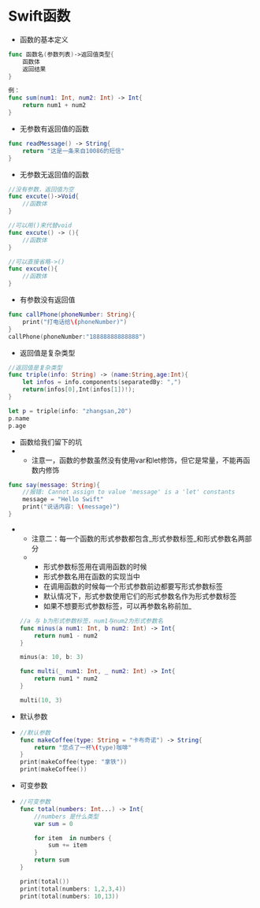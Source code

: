 # Swift函数

* 函数的基本定义

```swift
func 函数名(参数列表)->返回值类型{
    函数体
    返回结果
}

例：
func sum(num1: Int, num2: Int) -> Int{
    return num1 + num2
}
```

* 无参数有返回值的函数

```swift
func readMessage() -> String{
    return "这是一条来自10086的短信"
}
```

* 无参数无返回值的函数

```swift
//没有参数，返回值为空
func excute()->Void{
    //函数体
}

//可以用()来代替void
func excute() -> (){
    //函数体
}

//可以直接省略->()
func excute(){
    //函数体
}
```

* 有参数没有返回值

```swift
func callPhone(phoneNumber: String){
    print("打电话给\(phoneNumber)")
}
callPhone(phoneNumber:"18888888888888")
```

* 返回值是复杂类型

```swift
//返回值是复杂类型
func triple(info: String) -> (name:String,age:Int){
    let infos = info.components(separatedBy: ",")
    return(infos[0],Int(infos[1])!);
}

let p = triple(info: "zhangsan,20")
p.name
p.age
```

* 函数给我们留下的坑
* * 注意一，函数的参数虽然没有使用var和let修饰，但它是常量，不能再函数内修饰

```swift
func say(message: String){
    //报错: Cannot assign to value 'message' is a 'let' constants
    message = "Hello Swift"
    print("说话内容: \(message)")
}
```

* * 注意二：每一个函数的形式参数都包含_形式参数标签_和形式参数名两部分
  * * 形式参数标签用在调用函数的时候
    * 形式参数名用在函数的实现当中
    * 在调用函数的时候每一个形式参数前边都要写形式参数标签
    * 默认情况下，形式参数使用它们的形式参数名作为形式参数标签
    * 如果不想要形式参数标签，可以再参数名称前加\_

  ```swift
  //a 与 b为形式参数标签，num1与num2为形式参数名
  func minus(a num1: Int, b num2: Int) -> Int{
      return num1 - num2
  }

  minus(a: 10, b: 3)

  func multi(_ num1: Int, _ num2: Int) -> Int{
      return num1 * num2
  }

  multi(10, 3)
  ```

* 默认参数
* ```swift
  //默认参数
  func makeCoffee(type: String = "卡布奇诺") -> String{
      return "您点了一杯\(type)咖啡"
  }
  print(makeCoffee(type: "拿铁"))
  print(makeCoffee())

  ```

* 可变参数
* ```swift
  //可变参数
  func total(numbers: Int...) -> Int{
      //numbers 是什么类型
      var sum = 0

      for item  in numbers {
          sum += item
      }
      return sum
  }

  print(total())
  print(total(numbers: 1,2,3,4))
  print(total(numbers: 10,13))
  ```



